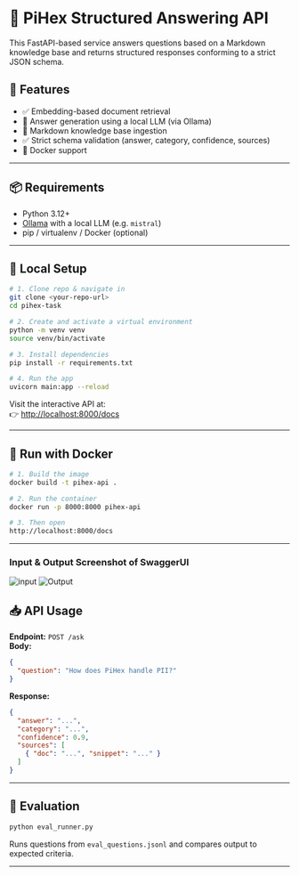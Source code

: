 # 📘 PiHex Structured Answering API

This FastAPI-based service answers questions based on a Markdown knowledge base and returns structured responses conforming to a strict JSON schema.

## 🚀 Features

- ✅ Embedding-based document retrieval
- 🧠 Answer generation using a local LLM (via Ollama)
- 📂 Markdown knowledge base ingestion
- ✅ Strict schema validation (answer, category, confidence, sources)
- 🐳 Docker support

---

## 📦 Requirements

- Python 3.12+
- [Ollama](https://ollama.com/) with a local LLM (e.g. `mistral`)
- pip / virtualenv / Docker (optional)

---

## 🧪 Local Setup

```bash
# 1. Clone repo & navigate in
git clone <your-repo-url>
cd pihex-task

# 2. Create and activate a virtual environment
python -m venv venv
source venv/bin/activate

# 3. Install dependencies
pip install -r requirements.txt

# 4. Run the app
uvicorn main:app --reload
```

Visit the interactive API at:  
👉 [http://localhost:8000/docs](http://localhost:8000/docs)

---

## 🐳 Run with Docker

```bash
# 1. Build the image
docker build -t pihex-api .

# 2. Run the container
docker run -p 8000:8000 pihex-api

# 3. Then open
http://localhost:8000/docs
```

---
### Input & Output Screenshot of SwaggerUI
![input](https://github.com/adityailab/aditya-pihex-task/blob/main/Screenshot%202025-08-04%20at%205.53.53%E2%80%AFPM.png)
![Output](https://github.com/adityailab/aditya-pihex-task/blob/main/Screenshot%202025-08-04%20at%205.55.22%E2%80%AFPM.png)
## 📥 API Usage

**Endpoint:** `POST /ask`  
**Body:**

```json
{
  "question": "How does PiHex handle PII?"
}
```

**Response:**
```json
{
  "answer": "...",
  "category": "...",
  "confidence": 0.9,
  "sources": [
    { "doc": "...", "snippet": "..." }
  ]
}
```

---

## 🧪 Evaluation

```bash
python eval_runner.py
```

Runs questions from `eval_questions.jsonl` and compares output to expected criteria.

---
